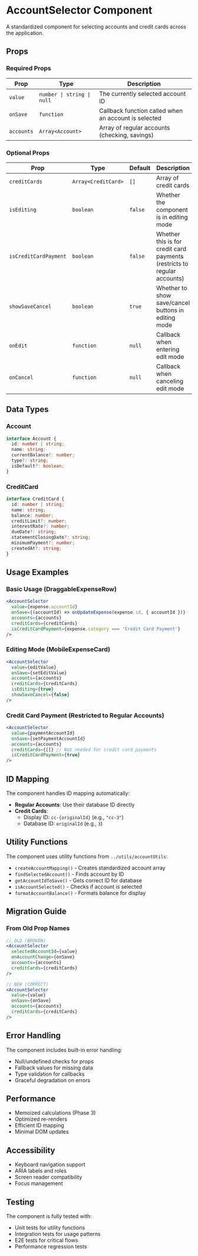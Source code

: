 # AccountSelector Component

A standardized component for selecting accounts and credit cards across the application.

## Props

### Required Props

| Prop | Type | Description |
|------|------|-------------|
| `value` | `number \| string \| null` | The currently selected account ID |
| `onSave` | `function` | Callback function called when an account is selected |
| `accounts` | `Array<Account>` | Array of regular accounts (checking, savings) |

### Optional Props

| Prop | Type | Default | Description |
|------|------|---------|-------------|
| `creditCards` | `Array<CreditCard>` | `[]` | Array of credit cards |
| `isEditing` | `boolean` | `false` | Whether the component is in editing mode |
| `isCreditCardPayment` | `boolean` | `false` | Whether this is for credit card payments (restricts to regular accounts) |
| `showSaveCancel` | `boolean` | `true` | Whether to show save/cancel buttons in editing mode |
| `onEdit` | `function` | `null` | Callback when entering edit mode |
| `onCancel` | `function` | `null` | Callback when canceling edit mode |

## Data Types

### Account
```typescript
interface Account {
  id: number | string;
  name: string;
  currentBalance?: number;
  type?: string;
  isDefault?: boolean;
}
```

### CreditCard
```typescript
interface CreditCard {
  id: number | string;
  name: string;
  balance: number;
  creditLimit?: number;
  interestRate?: number;
  dueDate?: string;
  statementClosingDate?: string;
  minimumPayment?: number;
  createdAt?: string;
}
```

## Usage Examples

### Basic Usage (DraggableExpenseRow)
```jsx
<AccountSelector
  value={expense.accountId}
  onSave={(accountId) => onUpdateExpense(expense.id, { accountId })}
  accounts={accounts}
  creditCards={creditCards}
  isCreditCardPayment={expense.category === 'Credit Card Payment'}
/>
```

### Editing Mode (MobileExpenseCard)
```jsx
<AccountSelector
  value={editValue}
  onSave={setEditValue}
  accounts={accounts}
  creditCards={creditCards}
  isEditing={true}
  showSaveCancel={false}
/>
```

### Credit Card Payment (Restricted to Regular Accounts)
```jsx
<AccountSelector
  value={paymentAccountId}
  onSave={setPaymentAccountId}
  accounts={accounts}
  creditCards={[]} // Not needed for credit card payments
  isCreditCardPayment={true}
/>
```

## ID Mapping

The component handles ID mapping automatically:

- **Regular Accounts**: Use their database ID directly
- **Credit Cards**: 
  - Display ID: `cc-{originalId}` (e.g., `"cc-3"`)
  - Database ID: `originalId` (e.g., `3`)

## Utility Functions

The component uses utility functions from `../utils/accountUtils`:

- `createAccountMapping()` - Creates standardized account array
- `findSelectedAccount()` - Finds account by ID
- `getAccountIdToSave()` - Gets correct ID for database
- `isAccountSelected()` - Checks if account is selected
- `formatAccountBalance()` - Formats balance for display

## Migration Guide

### From Old Prop Names
```jsx
// OLD (BROKEN)
<AccountSelector
  selectedAccountId={value}
  onAccountChange={onSave}
  accounts={accounts}
  creditCards={creditCards}
/>

// NEW (CORRECT)
<AccountSelector
  value={value}
  onSave={onSave}
  accounts={accounts}
  creditCards={creditCards}
/>
```

## Error Handling

The component includes built-in error handling:

- Null/undefined checks for props
- Fallback values for missing data
- Type validation for callbacks
- Graceful degradation on errors

## Performance

- Memoized calculations (Phase 3)
- Optimized re-renders
- Efficient ID mapping
- Minimal DOM updates

## Accessibility

- Keyboard navigation support
- ARIA labels and roles
- Screen reader compatibility
- Focus management

## Testing

The component is fully tested with:

- Unit tests for utility functions
- Integration tests for usage patterns
- E2E tests for critical flows
- Performance regression tests

